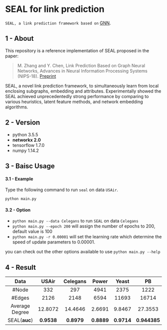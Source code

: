 # SEAL for link prediction

`SEAL, a link prediction framework based on` [GNN](https://github.com/XuSShuai/GNN_tensorflow).

## 1 - About

This repository is a reference implementation of SEAL proposed in the paper: 

>M. Zhang and Y. Chen, Link Prediction Based on Graph Neural Networks, 
Advances in Neural Information Processing Systems (NIPS-18). [Preprint](https://arxiv.org/pdf/1802.09691.pdf)

SEAL, a novel link prediction framework, to simultaneously learn from local enclosing subgraphs, embedding and attributes. 
Experimentally showed the SEAL achieved unprecedentedly strong performance by comparing to various heuristics, latent feature methods, 
and network embedding algorithms.

## 2 - Version

 - python 3.5.5</br>
 - **networkx 2.0**</br>
 - tensorflow 1.7.0</br>
 - numpy 1.14.2</br>

## 3 - Baisc Usage

#### 3.1 - Example

Type the following command to run `seal` on data `USAir`.

`python main.py`

#### 3.2 - Option

 - `python main.py --data Celegans` to run `SEAL` on data `Celegans`
 - `python main.py --epoch 200` will assign the number of epochs to 200, default value is 100
 - `python main.py -r 0.00001` will set the learning rate which determine the speed of update parameters to 0.00001.
 
you can check out the other options available to use `python main.py --help`

## 4 - Result

|Data| USAir | Celegans | Power | Yeast | PB | Router |
|:-----:|:-----:|:-----:|:-----:|:-----:|:-----:|:-----:|
|#Node         |332    |297    |4941| 2375 | 1222 | 5022 |
|#Edges        |2126   |2148   |6594| 11693 | 16714 | 6258 |
|Average Degree|12.8072|14.4646|2.6691|9.8467| 27.3553| 2.4922 |
|SEAL(**auc**)     |**0.9538**|**0.8979**|**0.8889**|**0.9714**|**0.944385**|**0.941165**|
